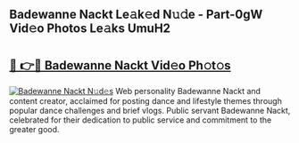 ## Badewanne Nackt Le𝚊k𝚎d N𝚞𝚍e - Part-0gW Vid𝚎o Photos Le𝚊ks UmuH2

# <h2><a href="http://fb7ppn.evod.top/?m=Badewanne+Nackt">🔗 👉🔴 Badewanne Nackt Vid𝚎o Ph𝚘t𝚘s</a></h2>

[![Badewanne Nackt N𝚞d𝚎s](https://i.imgur.com/8V9OHl7.gif)](http://fb7ppn.evod.top/?m=Badewanne+Nackt)
Web personality Badewanne Nackt and content creator, acclaimed for posting dance and lifestyle themes through popular dance challenges and brief vlogs. Public servant Badewanne Nackt, celebrated for their dedication to public service and commitment to the greater good. 
